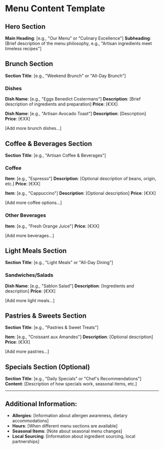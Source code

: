 # Menu Content Template

## Hero Section
**Main Heading**: [e.g., "Our Menu" or "Culinary Excellence"]
**Subheading**: [Brief description of the menu philosophy, e.g., "Artisan ingredients meet timeless recipes"]

## Brunch Section
**Section Title**: [e.g., "Weekend Brunch" or "All-Day Brunch"]

### Dishes
**Dish Name**: [e.g., "Eggs Benedict Costermans"]
**Description**: [Brief description of ingredients and preparation]
**Price**: [€XX]

**Dish Name**: [e.g., "Artisan Avocado Toast"]
**Description**: [Description]
**Price**: [€XX]

[Add more brunch dishes...]

## Coffee & Beverages Section
**Section Title**: [e.g., "Artisan Coffee & Beverages"]

### Coffee
**Item**: [e.g., "Espresso"]
**Description**: [Optional description of beans, origin, etc.]
**Price**: [€XX]

**Item**: [e.g., "Cappuccino"]
**Description**: [Optional description]
**Price**: [€XX]

[Add more coffee options...]

### Other Beverages
**Item**: [e.g., "Fresh Orange Juice"]
**Price**: [€XX]

[Add more beverages...]

## Light Meals Section
**Section Title**: [e.g., "Light Meals" or "All-Day Dining"]

### Sandwiches/Salads
**Dish Name**: [e.g., "Sablon Salad"]
**Description**: [Ingredients and description]
**Price**: [€XX]

[Add more light meals...]

## Pastries & Sweets Section
**Section Title**: [e.g., "Pastries & Sweet Treats"]

**Item**: [e.g., "Croissant aux Amandes"]
**Description**: [Optional description]
**Price**: [€XX]

[Add more pastries...]

## Specials Section (Optional)
**Section Title**: [e.g., "Daily Specials" or "Chef's Recommendations"]
**Content**: [Description of how specials work, seasonal items, etc.]

---

## Additional Information:
- **Allergies**: [Information about allergen awareness, dietary accommodations]
- **Hours**: [When different menu sections are available]
- **Seasonal Items**: [Note about seasonal menu changes]
- **Local Sourcing**: [Information about ingredient sourcing, local partnerships]